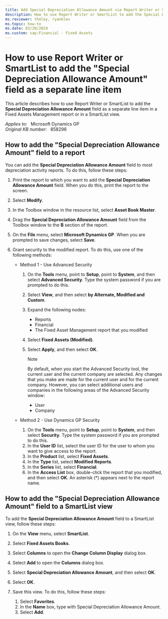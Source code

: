 ```yaml
---
title: Add Special Depreciation Allowance Amount via Report Writer or SmartList
description: How to use Report Writer or SmartList to add the Special Depreciation Allowance Amount field as a separate line item in Microsoft Dynamics GP.
ms.reviewer: theley, ryanklev
ms.topic: how-to
ms.date: 03/20/2024
ms.custom: sap:Financial - Fixed Assets
---
```

# How to use Report Writer or SmartList to add the "Special Depreciation Allowance Amount" field as a separate line item

This article describes how to use Report Writer or SmartList to add the **Special Depreciation Allowance Amount** field as a separate line item in a Fixed Assets Management report or in a SmartList view.

_Applies to:_ &nbsp; Microsoft Dynamics GP  
_Original KB number:_ &nbsp; 858296

## How to add the "Special Depreciation Allowance Amount" field to a report

You can add the **Special Depreciation Allowance Amount** field to most depreciation activity reports. To do this, follow these steps:

1. Print the report to which you want to add the **Special Depreciation Allowance Amount** field. When you do this, print the report to the screen.
2. Select **Modify**.
3. In the Toolbox window in the resource list, select **Asset Book Master**.
4. Drag the **Special Depreciation Allowance Amount** field from the Toolbox window to the **B** section of the report.
5. On the **File** menu, select **Microsoft Dynamics GP**. When you are prompted to save changes, select **Save**.
6. Grant security to the modified report. To do this, use one of the following methods:

    - Method 1 - Use Advanced Security

      1. On the **Tools** menu, point to **Setup**, point to **System**, and then select **Advanced Security**. Type the system password if you are prompted to do this.
      2. Select **View**, and then select **by Alternate, Modified and Custom**.
      3. Expand the following nodes:

         - Reports
         - Financial
         - The Fixed Asset Management report that you modified

      4. Select **Fixed Assets (Modified)**.
      5. Select **Apply**, and then select **OK**.

         > [!NOTE]
         > By default, when you start the Advanced Security tool, the current user and the current company are selected. Any changes that you make are made for the current user and for the current company. However, you can select additional users and companies in the following areas of the Advanced Security window:
         >
         > - User
         > - Company

    - Method 2 - Use Dynamics GP Security

      1. On the **Tools** menu, point to **Setup**, point to **System**, and then select **Security**. Type the system password if you are prompted to do this.
      2. In the **User ID** list, select the user ID for the user to whom you want to give access to the report.
      3. In the **Product** list, select **Fixed Assets**.
      4. In the **Type** list, select **Modified Reports**.
      5. In the **Series** list, select **Financial**.
      6. In the **Access List** box, double-click the report that you modified, and then select **OK**. An asterisk (*) appears next to the report name.

## How to add the "Special Depreciation Allowance Amount" field to a SmartList view

To add the **Special Depreciation Allowance Amount** field to a SmartList view, follow these steps:

1. On the **View** menu, select **SmartList**.
2. Select **Fixed Assets Books**.
3. Select **Columns** to open the **Change Column Display** dialog box.
4. Select **Add** to open the **Columns** dialog box.
5. Select **Special Depreciation Allowance Amount**, and then select **OK**.
6. Select **OK**.
7. Save this view. To do this, follow these steps:

    1. Select **Favorites**.
    2. In the **Name** box, type with Special Depreciation Allowance Amount.
    3. Select **Add**.
